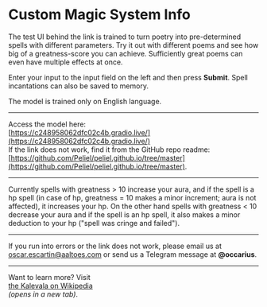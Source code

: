# Custom Magic System Info

The test UI behind the link is trained to turn poetry into pre-determined spells with different parameters. Try it out with different poems and see how  
big of a greatness-score you can achieve. Sufficiently great poems can even have multiple effects at once.

Enter your input to the input field on the left and then press **Submit**. Spell incantations can also be saved to memory.

The model is trained only on English language.

---

Access the model here:  
[https://c248958062dfc02c4b.gradio.live/](https://c248958062dfc02c4b.gradio.live/)  
If the link does not work, find it from the GitHub repo readme:  
[https://github.com/Peliel/peliel.github.io/tree/master](https://github.com/Peliel/peliel.github.io/tree/master).

---

Currently spells with greatness > 10 increase your aura, and if the spell is a hp spell (in case of hp, greatness = 10 makes a minor increment; aura is not affected), it increases your hp. On the other hand spells with greatness < 10 decrease your aura and if the spell is an hp spell, it also makes a minor deduction to your hp ("spell was cringe and failed").

---

If you run into errors or the link does not work, please email us at [oscar.escartin@aaltoes.com](mailto:oscar.escartin@aaltoes.com) or send us a Telegram message at **@occarius**.

---

Want to learn more? Visit  
[the Kalevala on Wikipedia](https://en.wikipedia.org/wiki/Kalevala)  
*(opens in a new tab)*.

